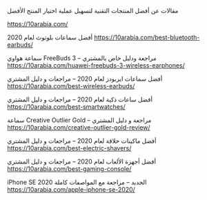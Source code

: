 مقالات عن أفضل المنتجات التقنية لتسهيل عملية اختيار المنتج الأفضل

https://10arabia.com/

أفضل سماعات بلوتوث لعام 2020
https://10arabia.com/best-bluetooth-earbuds/

سماعة هواوي FreeBuds 3 – مراجعة ودليل خاص بالمشتري
https://10arabia.com/huawei-freebuds-3-wireless-earphones/

أفضل سماعات ايربودز لعام 2020 – مراجعات و دليل المشتري
https://10arabia.com/best-wireless-earbuds/

أفضل ساعات ذكية لعام 2020 – مراجعات و دليل المشتري
https://10arabia.com/best-smartwatches/

سماعة Creative Outlier Gold – مراجعة و دليل المشتري
https://10arabia.com/creative-outlier-gold-review/

أفضل ماكينات حلاقة لعام 2020 – مراجعات و دليل المشتري
https://10arabia.com/best-electric-shavers/

أفضل أجهزة الألعاب لعام 2020 – مراجعات و دليل المشتري
https://10arabia.com/best-gaming-console/

iPhone SE 2020 الجديد – مراجعة مع المواصفات كاملة
https://10arabia.com/apple-iphone-se-2020/


